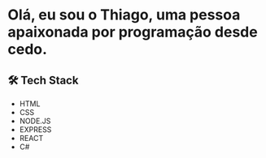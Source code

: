 # Olá, eu sou o Thiago, uma pessoa apaixonada por programação desde cedo.

## 🛠 Tech Stack
- HTML
- CSS
- NODE.JS
- EXPRESS
- REACT
- C#


<!---
th-js/th-js is a ✨ special ✨ repository because its `README.md` (this file) appears on your GitHub profile.
You can click the Preview link to take a look at your changes.
--->
